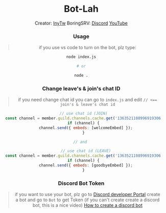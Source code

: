 <div align="center">
    <h1 id="Bot-lah">Bot-Lah</h1>

Creator: [InyTw](https://youtube.com/@InyTw87)
BoringSRV: [Discord](https://dsc.gg/boringsrv) [YouTube](https://youtube.com/@Boringsrv-tw)

### Usage

> if you use vs code to turn on the bot, plz type:
```bash
node index.js

# or

node .
```
### Change leave's & join's chat ID
> if you need change chat id
> you can go to `index.js` and edit `// <== join's & leave's chat id`

```js
  // use chat id (JOIN)
  const channel = member.guild.channels.cache.get('1363521108996919306'); // <== join's chat ID
  if (channel) {
    channel.send({ embeds: [welcomeEmbed] });
  }

// and 

    // use chat id (LEAVE)
  const channel = member.guild.channels.cache.get('1363521108996919306'); // <== leave's chat ID
  if (channel) {
    channel.send({ embeds: [goodbyeEmbed] });
  }
```

### Discord Bot Token

> if you want to use your bot, plz go to [Discord developer Portal](https://discord.com/developers/applications) create a bot
> and go to `Bot` to get Token
> (if you can't create create a discord bot, this is a nice video)
> [How to create a discord bot](https://youtu.be/zrNloK9b1ro?si=Khlie8ExWLNWhz5p)

</div>